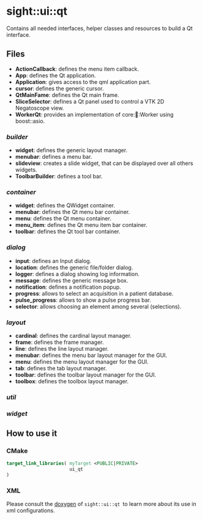 # sight::ui::qt

Contains all needed interfaces, helper classes and resources to build a Qt interface.

## Files

- **ActionCallback**: defines the menu item callback.
- **App**: defines the Qt application.
- **Application**: gives access to the qml application part.
- **cursor**: defines the generic cursor.
- **QtMainFame**: defines the Qt main frame.
- **SliceSelector**: defines a Qt panel used to control a VTK 2D Negatoscope view.
- **WorkerQt**: provides an implementation of core::thread::Worker using boost::asio.

### _builder_

- **widget**: defines the generic layout manager.
- **menubar**: defines a menu bar.
- **slideview**: creates a slide widget, that can be displayed over all others widgets.
- **ToolbarBuilder**: defines a tool bar.

### _container_

- **widget**: defines the QWidget container.
- **menubar**: defines the Qt menu bar container.
- **menu**: defines the Qt menu container.
- **menu_item**: defines the Qt menu item bar container.
- **toolbar**: defines the Qt tool bar container.

### _dialog_

- **input**: defines an Input dialog.
- **location**: defines the generic file/folder dialog.
- **logger**: defines a dialog showing log information.
- **message**: defines the generic message box.
- **notification**: defines a notification popup.
- **progress**: allows to select an acquisition in a patient database.
- **pulse_progress**: allows to show a pulse progress bar.
- **selector**: allows choosing an element among several (selections).

### _layout_

- **cardinal**: defines the cardinal layout manager.
- **frame**: defines the frame manager.
- **line**: defines the line layout manager.
- **menubar**: defines the menu bar layout manager for the GUI.
- **menu**: defines the menu layout manager for the GUI.
- **tab**: defines the tab layout manager.
- **toolbar**: defines the toolbar layout manager for the GUI.
- **toolbox**: defines the toolbox layout manager.

### _util_

### _widget_

## How to use it

### CMake

```cmake
target_link_libraries( myTarget <PUBLIC|PRIVATE> 
                       ui_qt
)
```

### XML

Please consult the [doxygen](https://sight.pages.ircad.fr/sight) of `sight::ui::qt `to learn more about its use in xml configurations.
